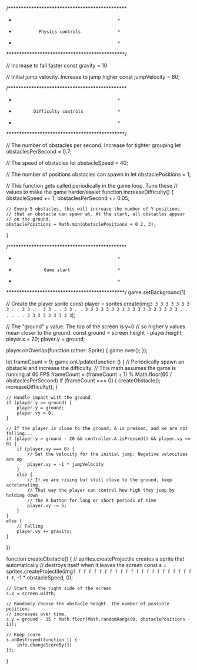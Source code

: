 /**********************************************
 *                                            *
 *              Physics controls              *
 *                                            *
 **********************************************/

// Increase to fall faster
const gravity = 10

// Initial jump velocity. Increase to jump higher
const jumpVelocity = 80;


/**********************************************
 *                                            *
 *            Difficulty controls             *
 *                                            *
 **********************************************/

// The number of obstacles per second. Increase for tighter grouping
let obstaclesPerSecond = 0.7;

// The speed of obstacles
let obstacleSpeed = 40;

// The number of positions obstacles can spawn in
let obstaclePositions = 1;

// This function gets called periodically in the game loop. Tune these
// values to make the game harder/easier
function increaseDifficulty() {
    obstacleSpeed += 1;
    obstaclesPerSecond += 0.05;

    // Every 5 obstacles, this will increase the number of Y positions
    // that an obstacle can spawn at. At the start, all obstacles appear
    // on the ground.
    obstaclePositions = Math.min(obstaclePositions + 0.2, 3);
}


/**********************************************
 *                                            *
 *                Game start                  *
 *                                            *
 **********************************************/
game.setBackground(1)

// Create the player sprite
const player = sprites.create(img`
    3 3 3 3 3 3 3 3
    3 . . 3 3 . . 3
    3 . . 3 3 . . 3
    3 3 3 3 3 3 3 3
    3 3 3 3 3 3 3 3
    3 . . . . . . 3
    3 3 3 3 3 3 3 3
`);

// The "ground" y value. The top of the screen is y=0
// so higher y values mean closer to the ground.
const ground = screen.height - player.height;
player.x = 20;
player.y = ground;

player.onOverlap(function (other: Sprite) {
    game.over();
});


let frameCount = 0;
game.onUpdate(function () {
    // Periodically spawn an obstacle and increase the difficulty.
    // This math assumes the game is running at 60 FPS
    frameCount = (frameCount + 1) % Math.floor(60 / obstaclesPerSecond)
    if (frameCount === 0) {
        createObstacle();
        increaseDifficulty();
    }

    // Handle impact with the ground
    if (player.y >= ground) {
        player.y = ground;
        player.vy = 0;
    }

    // If the player is close to the ground, A is pressed, and we are not falling...
    if (player.y > ground - 20 && controller.A.isPressed() && player.vy <= 0) {
        if (player.vy === 0) {
            // Set the velocity for the initial jump. Negative velocities are up
            player.vy = -1 * jumpVelocity
        }
        else {
            // If we are rising but still close to the ground, keep accelerating.
            // That way the player can control how high they jump by holding down
            // the A button for long or short periods of time
            player.vy -= 5;
        }
    }
    else {
        // Falling
        player.vy += gravity;
    }
})

function createObstacle() {
    // sprites.createProjectile creates a sprite that automatically
    // destroys itself when it leaves the screen
    const s = sprites.createProjectile(img`
        f f f f f
        f f f f f
        f f f f f
        f f f f f
        f f f f f
        `,
        -1 * obstacleSpeed, 0);

    // Start on the right side of the screen
    s.x = screen.width;

    // Randomly choose the obstacle height. The number of possible positions
    // increases over time.
    s.y = ground - 15 * Math.floor(Math.randomRange(0, obstaclePositions - 1));

    // Keep score
    s.onDestroyed(function () {
        info.changeScoreBy(1)
    });
}